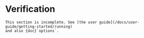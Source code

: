 Verification
============

```{todo}
This section is incomplete. See [the user guide](/docs/user-guide/getting-started/running)
and also {doc}`options`.
```

